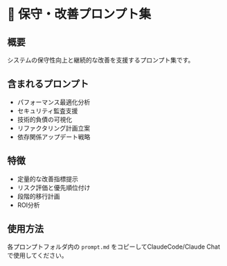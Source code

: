 # 🔧 保守・改善プロンプト集

## 概要
システムの保守性向上と継続的な改善を支援するプロンプト集です。

## 含まれるプロンプト
- パフォーマンス最適化分析
- セキュリティ監査支援
- 技術的負債の可視化
- リファクタリング計画立案
- 依存関係アップデート戦略

## 特徴
- 定量的な改善指標提示
- リスク評価と優先順位付け
- 段階的移行計画
- ROI分析

## 使用方法
各プロンプトフォルダ内の `prompt.md` をコピーしてClaudeCode/Claude Chatで使用してください。